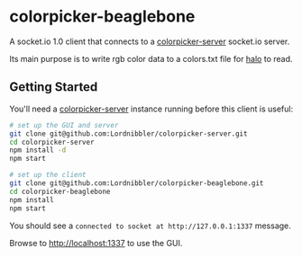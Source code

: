 # colorpicker-beaglebone
A socket.io 1.0 client that connects to a [colorpicker-server](http://github.com/lordnibbler/colorpicker-server) socket.io server.  

Its main purpose is to write rgb color data to a colors.txt file for [halo](https://github.com/lordnibbler/halo) to read.

## Getting Started
You'll need a [colorpicker-server](http://github.com/lordnibbler/colorpicker-server) instance running before this client is useful:

```sh
# set up the GUI and server
git clone git@github.com:Lordnibbler/colorpicker-server.git
cd colorpicker-server
npm install -d
npm start

# set up the client
git clone git@github.com:Lordnibbler/colorpicker-beaglebone.git
cd colorpicker-beaglebone
npm install
npm start
```
You should see a `connected to socket at http://127.0.0.1:1337` message.

Browse to <http://localhost:1337> to use the GUI.
